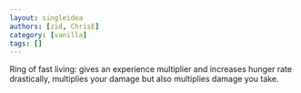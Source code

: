 ```yaml
---
layout: singleidea
authors: [zid, ChrisE]
category: [vanilla]
tags: []
---
```

Ring of fast living: gives an experience multiplier and increases hunger rate drastically, multiplies your damage but also multiplies damage you take.

